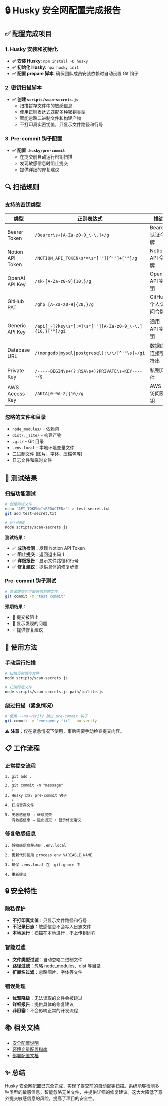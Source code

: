 # 🔒 Husky 安全网配置完成报告

## ✅ 配置完成项目

### 1. Husky 安装和初始化
- **✅ 安装 Husky**: `npm install -D husky`
- **✅ 初始化 Husky**: `npx husky init`
- **✅ 配置 prepare 脚本**: 确保团队成员安装依赖时自动设置 Git 钩子

### 2. 密钥扫描脚本
- **✅ 创建 `scripts/scan-secrets.js`**
  - 扫描暂存文件中的敏感信息
  - 使用正则表达式匹配多种密钥类型
  - 智能忽略二进制文件和构建产物
  - 不打印真实密钥值，只显示文件路径和行号

### 3. Pre-commit 钩子配置
- **✅ 配置 `.husky/pre-commit`**
  - 在提交前自动运行密钥扫描
  - 发现敏感信息时阻止提交
  - 提供详细的修复建议

## 🔍 扫描规则

### 支持的密钥类型
| 类型 | 正则表达式 | 描述 |
|------|-----------|------|
| Bearer Token | `/Bearer\s+[A-Za-z0-9_\-\.]+/g` | Bearer 认证令牌 |
| Notion API Token | `/NOTION_API_TOKEN\s*=\s*['"][^'"]+['"]/g` | Notion API 令牌 |
| OpenAI API Key | `/sk-[A-Za-z0-9]{10,}/g` | OpenAI API 密钥 |
| GitHub PAT | `/ghp_[A-Za-z0-9]{20,}/g` | GitHub 个人访问令牌 |
| Generic API Key | `/api[_-]?key\s*[:=]\s*['"][A-Za-z0-9_\-\.]{10,}['"]/gi` | 通用 API 密钥 |
| Database URL | `/(mongodb\|mysql\|postgresql):\/\/[^'"\s]+/gi` | 数据库连接字符串 |
| Private Key | `/-----BEGIN\s+(?:RSA\s+)?PRIVATE\s+KEY-----/g` | 私钥文件 |
| AWS Access Key | `/AKIA[0-9A-Z]{16}/g` | AWS 访问密钥 |

### 忽略的文件和目录
- `node_modules/` - 依赖包
- `dist/`, `_site/` - 构建产物
- `.git/` - Git 目录
- `.env.local` - 本地环境变量文件
- 二进制文件 (图片、字体、压缩包等)
- 日志文件和临时文件

## 🧪 测试结果

### 扫描功能测试
```bash
# 创建测试文件
echo 'API_TOKEN="<REDACTED>"' > test-secret.txt
git add test-secret.txt

# 运行扫描
node scripts/scan-secrets.js
```

**测试结果**：
- ✅ **成功检测**：发现 Notion API Token
- ✅ **阻止提交**：返回退出码 1
- ✅ **详细报告**：显示文件路径和行号
- ✅ **修复建议**：提供具体的修复步骤

### Pre-commit 钩子测试
```bash
# 尝试提交包含敏感信息的文件
git commit -m "test commit"
```

**预期结果**：
- 🚨 提交被阻止
- 📄 显示发现的问题
- 💡 提供修复建议

## 🔧 使用方法

### 手动运行扫描
```bash
# 扫描当前暂存文件
node scripts/scan-secrets.js

# 扫描特定文件
node scripts/scan-secrets.js path/to/file.js
```

### 绕过扫描（紧急情况）
```bash
# 使用 --no-verify 跳过 pre-commit 钩子
git commit -m "emergency fix" --no-verify
```

**⚠️ 注意**：仅在紧急情况下使用，事后需要手动检查提交内容。

## 📋 工作流程

### 正常提交流程
```
1. git add .
   ↓
2. git commit -m "message"
   ↓
3. Husky 运行 pre-commit 钩子
   ↓
4. 扫描暂存文件
   ↓
5. 无敏感信息 → 继续提交
   有敏感信息 → 阻止提交 + 显示修复建议
```

### 修复敏感信息
```
1. 将敏感信息移动到 .env.local
   ↓
2. 更新代码使用 process.env.VARIABLE_NAME
   ↓
3. 确保 .env.local 在 .gitignore 中
   ↓
4. 重新提交
```

## 🔒 安全特性

### 隐私保护
- **不打印真实值**：只显示文件路径和行号
- **不记录日志**：敏感信息不会写入日志文件
- **本地运行**：扫描在本地进行，不上传到远程

### 智能过滤
- **文件类型过滤**：自动忽略二进制文件
- **路径过滤**：忽略 node_modules、dist 等目录
- **扩展名过滤**：忽略图片、字体等文件

### 错误处理
- **优雅降级**：无法读取的文件会被跳过
- **详细报告**：提供具体的修复建议
- **非阻塞**：不会影响正常的开发流程

## 📚 相关文档

- [安全配置说明](SECURITY.md)
- [环境变量配置指南](docs/ENV_SETUP.md)
- [部署配置文档](docs/DEPLOYMENT.md)

## ✨ 总结

Husky 安全网配置已完全完成，实现了提交前的自动密钥扫描。系统能够检测多种类型的敏感信息，智能忽略无关文件，并提供详细的修复建议。这大大降低了意外提交敏感信息的风险，提高了项目的安全性。
